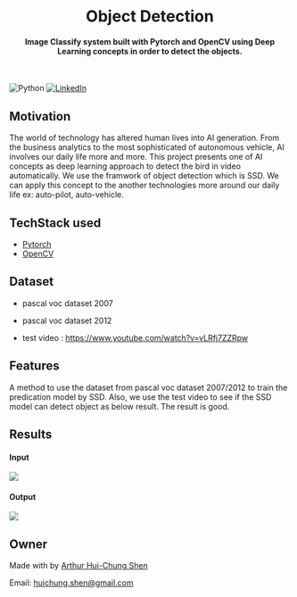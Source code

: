 
<h1 align="center">Object Detection</h1>


<div align= "center">
  <h4>Image Classify system built with  Pytorch and OpenCV using Deep Learning concepts in order to detect the objects.</h4>
  
</div>
&nbsp;&nbsp;&nbsp;&nbsp;&nbsp;&nbsp;&nbsp;&nbsp;&nbsp;&nbsp;&nbsp;&nbsp;&nbsp;&nbsp;&nbsp;&nbsp;&nbsp;&nbsp;&nbsp;&nbsp;&nbsp;&nbsp;&nbsp;&nbsp;&nbsp;&nbsp;&nbsp;&nbsp;&nbsp;&nbsp;

![Python](https://img.shields.io/badge/python-v3.6+-blue.svg)
[![LinkedIn](https://img.shields.io/badge/-LinkedIn-black.svg?style=flat-square&logo=linkedin&colorB=555)](https://www.linkedin.com/in/arthur-hui-chung-shen-b58961170)



</div>

## Motivation
The world of technology has altered human lives into AI generation. From the business analytics to the most sophisticated of autonomous vehicle, AI involves our daily life more and more. This project presents one of AI concepts as deep learning approach to detect the bird in video automatically. We use the framwork of object detection which is SSD. We can apply this concept to the another technologies more around our daily life ex: auto-pilot, auto-vehicle.

 



## TechStack used


- [Pytorch](https://pytorch.org/)
- [OpenCV](https://opencv.org/)


##  Dataset




* pascal voc dataset 2007

* pascal voc dataset 2012

* test video : https://www.youtube.com/watch?v=vLRfj7ZZRpw




## Features
A method to use the dataset from pascal voc dataset 2007/2012 to train the predication model by SSD. Also, we use the test video to see if the SSD model can detect object as below result. The result is good.  

## Results

#### Input
![](https://github.com/ArthurShen8118/Object_Detective/blob/main/Readme_images/2020-11-01%2012%2054%2054.png)
#### Output
![](https://github.com/ArthurShen8118/Object_Detective/blob/main/Readme_images/2020-11-01%2012%2051%2056.png)

## Owner
Made with by [Arthur Hui-Chung Shen](https://github.com/ArthurShen8118)

Email: huichung.shen@gmail.com

